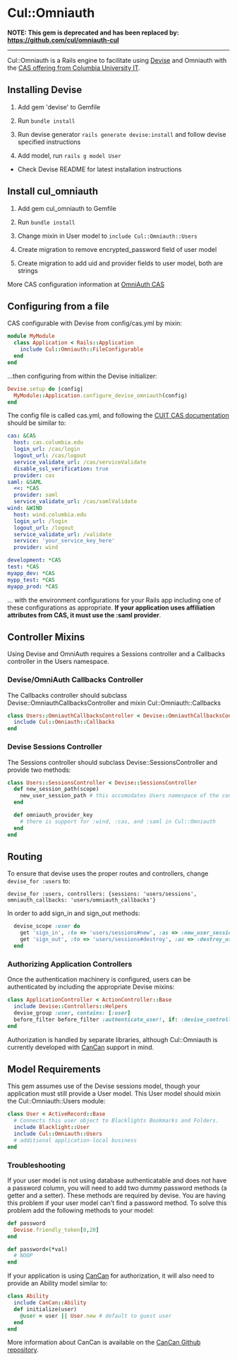 # Cul::Omniauth

**NOTE: This gem is deprecated and has been replaced by: https://github.com/cul/omniauth-cul**

-----

Cul::Omniauth is a Rails engine to facilitate using [Devise](https://github.com/plataformatec/devise "Devise") and Omniauth with the [CAS offering from Columbia University IT](https://cuit.columbia.edu/cas-authentication "CUIT CAS Documentation").
## Installing Devise
1. Add gem 'devise' to Gemfile

2. Run `bundle install`

3. Run devise generator `rails generate devise:install` and follow devise specified instructions

4. Add model, run `rails g model User`

* Check Devise README for latest installation instructions

## Install cul_omniauth

1. Add gem cul_omniauth to Gemfile

2. Run `bundle install`

3. Change mixin in User model to `include Cul::Omniauth::Users`

4. Create migration to remove encrypted_password field of user model

5. Create migration to add uid and provider fields to user model, both are strings

More CAS configuration information at [OmniAuth CAS](https://github.com/dlindahl/omniauth-cas "OmniAuth-CAS")

## Configuring from a file
CAS configurable with Devise from config/cas.yml by mixin:

```ruby
module MyModule
  class Application < Rails::Application
    include Cul::Omniauth::FileConfigurable
  end
end
```

...then configuring from within the Devise initializer:
```ruby
Devise.setup do |config|
  MyModule::Application.configure_devise_omniauth(config)
end
```

The config file is called cas.yml, and following the [CUIT CAS documentation](https://cuit.columbia.edu/cas-authentication "CUIT CAS Documentation") should be similar to:
```YAML
cas: &CAS
  host: cas.columbia.edu
  login_url: /cas/login
  logout_url: /cas/logout
  service_validate_url: /cas/serviceValidate
  disable_ssl_verification: true
  provider: cas
saml: &SAML
  <<: *CAS
  provider: saml
  service_validate_url: /cas/samlValidate
wind: &WIND
  host: wind.columbia.edu  
  login_url: /login
  logout_url: /logout
  service_validate_url: /validate
  service: 'your_service_key_here'
  provider: wind

development: *CAS
test: *CAS
myapp_dev: *CAS
mypp_test: *CAS
myapp_prod: *CAS
```
... with the environment configurations for your Rails app including one of these configurations as appropriate. **If your application uses affiliation attributes from CAS, it must use the :saml provider**.

## Controller Mixins

Using Devise and OmniAuth requires a Sessions controller and a Callbacks controller in the Users namespace.
### Devise/OmniAuth Callbacks Controller
The Callbacks controller should subclass Devise::OmniauthCallbacksController and mixin Cul::Omniauth::Callbacks

```ruby
class Users::OmniauthCallbacksController < Devise::OmniauthCallbacksController
  include Cul::Omniauth::Callbacks
end
```

### Devise Sessions Controller
The Sessions controller should subclass Devise::SessionsController and provide two methods:

```ruby
class Users::SessionsController < Devise::SessionsController
  def new_session_path(scope)
    new_user_session_path # this accomodates Users namespace of the controller
  end

  def omniauth_provider_key
    # there is support for :wind, :cas, and :saml in Cul::Omniauth
  end
end
```
## Routing

To ensure that devise uses the proper routes and controllers, change `devise_for :users` to:

`devise_for :users, controllers: {sessions: 'users/sessions', omniauth_callbacks: 'users/omniauth_callbacks'}`

In order to add sign_in and sign_out methods:

```ruby
  devise_scope :user do
    get 'sign_in', :to => 'users/sessions#new', :as => :new_user_session
    get 'sign_out', :to => 'users/sessions#destroy', :as => :destroy_user_session
  end
```

### Authorizing Application Controllers
Once the authentication machinery is configured, users can be authenticated by including the appropriate Devise mixins:
```ruby
class ApplicationController < ActionController::Base
  include Devise::Controllers::Helpers
  devise_group :user, contains: [:user]
  before_filter before_filter :authenticate_user!, if: :devise_controller?
end
```

Authorization is handled by separate libraries, although Cul::Omniauth is currently developed with [CanCan](https://github.com/ryanb/cancan "CanCan") support in mind.

## Model Requirements
This gem assumes use of the Devise sessions model, though your application must still provide a User model. This User model should mixin the Cul::Omniauth::Users module:
```ruby
class User < ActiveRecord::Base
  # Connects this user object to Blacklights Bookmarks and Folders. 
  include Blacklight::User
  include Cul::Omniauth::Users
  # additional application-local business
end
```

### Troubleshooting

If your user model is not using database authenticatable and does not have a password column, you will need to add two dummy password methods (a getter and a setter). These methods are required by devise. You are having this problem if your user model can't find a password method. To solve this problem add the following methods to your model:

```ruby
def password
  Devise.friendly_token[0,20]
end

def password=(*val)
  # NOOP
end
```

If your application is using [CanCan](https://github.com/ryanb/cancan "CanCan") for authorization, it will also need to provide an Ability model similar to:
```ruby
class Ability
  include CanCan::Ability
  def initialize(user)
    @user = user || User.new # default to guest user
  end
end  
```
More information about CanCan is available on the [CanCan Github repository](https://github.com/ryanb/cancan "CanCan").
